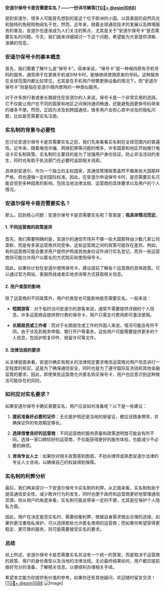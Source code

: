 **安道尔保号卡是否需要实名？——一份详尽解答[[TG💪+ @esim1088](https://t.me/s/esim1088)]**

提到安道尔，很多人可能首先想到的是这个位于欧洲的小国，以其美丽的自然风光和独特的免税购物闻名于世。然而，近年来，随着全球通信技术的发展以及跨境服务的普及，安道尔也逐渐成为人们关注的焦点，尤其是关于“安道尔保号卡”是否需要实名的问题。今天，我们就来详细探讨一下这个问题，希望能为大家提供清晰、准确的信息。

### 安道尔保号卡的基本概念

首先，我们需要了解什么是“保号卡”。简单来说，“保号卡”是一种保持原有手机号码的服务，通常用于在更换手机或SIM卡时，能够继续使用原来的号码。这种服务在全球范围内都比较常见，尤其是在手机用户频繁更换设备的情况下。而“安道尔保号卡”则是指在安道尔境内使用的一种类似服务。

对于许多旅行者或者长期居住在安道尔的人来说，保号卡是一个非常实用的选择。它不仅能让用户在不同的国家和地区之间保持通讯畅通，还能避免因更换号码带来的诸多不便。然而，正因为涉及到跨国通信，很多用户会担心其中涉及的隐私问题，比如是否需要实名注册。

### 实名制的背景与必要性

在讨论安道尔保号卡是否需要实名之前，我们先来看看实名制在全球范围内的普遍性。近年来，随着电信诈骗、网络犯罪等问题的增多，许多国家和地区开始推行电话卡实名制政策。实名制的主要目的是为了加强用户身份验证，防止非法活动的发生，同时也有助于执法部门在必要时追踪相关线索。

具体到安道尔，作为一个独立的主权国家，其通信管理政策虽然不像某些大国那样严格，但也遵循一定的国际标准。因此，在安道尔申请保号卡时，是否需要实名可能会受到多种因素的影响，包括当地法律法规、运营商的具体要求以及用户的个人情况。

### 安道尔保号卡是否需要实名？

那么，回到核心问题：安道尔保号卡是否需要实名呢？答案是：**视具体情况而定**。

#### 1. 不同运营商的政策差异

首先，我们需要明确的是，安道尔的通信市场并不像一些大国那样由少数几家公司垄断，而是有多家运营商共同竞争。这些运营商之间的政策可能存在差异。例如，有的运营商可能会要求用户提供护照或其他身份证件进行实名登记，而另一些运营商则可能允许用户以匿名的方式购买和使用保号卡。

因此，如果你计划在安道尔使用保号卡，建议提前了解各个运营商的具体政策。可以通过官方网站、客服热线或者实地咨询等方式获取相关信息。

#### 2. 用户类型的影响

除了运营商的不同政策外，用户的类型也可能影响是否需要实名。一般来说：

- **短期游客**：对于临时访问安道尔的游客来说，通常不需要提供详细的个人信息。许多运营商会提供预付费的保号卡，用户只需支付费用即可激活使用。
  
- **长期居民或工作者**：而对于长期居住或工作的外国人来说，情况可能会有所不同。由于涉及到税务申报、银行开户等事务，这些用户可能需要提供更多的个人信息，包括护照复印件、居留许可等文件。

#### 3. 法律法规的要求

从法律层面来看，安道尔确实有相关的法律规定要求电信运营商对用户信息进行一定程度的核实。这是为了确保通信安全，同时也是为了遵守国际反洗钱和其他金融监管的要求。因此，即使某些运营商允许匿名购买保号卡，用户也应意识到这种做法可能存在的风险。

### 如何应对实名要求？

如果安道尔保号卡确实需要实名，用户应该如何准备呢？以下是一些建议：

1. **提前准备好必要的证件**：无论是护照还是当地的居留证，都应该随身携带，并确保证件的有效期足够长。
   
2. **选择信誉良好的运营商**：不同运营商的服务质量和政策透明度可能会有所不同。选择一家口碑较好的运营商，不仅能获得更好的服务体验，也能减少不必要的麻烦。

3. **咨询专业人士**：如果你对相关政策感到困惑，不妨向律师或熟悉安道尔法律的专业人士咨询，以确保自己的权益得到保障。

### 实名制的利弊分析

最后，我们再来探讨一下安道尔保号卡实名制的利弊。从正面来看，实名制有助于提高通信安全性，减少欺诈行为的发生，同时也便于政府和运营商更好地管理通信资源。但从用户的角度来看，实名制可能会带来一定的不便，尤其是在保护个人隐私方面。

因此，用户在决定是否实名时，需要权衡利弊，根据自身需求做出合理的选择。如果你更注重隐私保护，可以选择那些允许匿名使用的运营商；而如果你希望获得更稳定、更可靠的服务，则可能需要接受实名的要求。

### 总结

综上所述，安道尔保号卡是否需要实名并没有一个统一的答案，而是取决于运营商的政策、用户的身份类型以及当地的法律法规。无论最终结果如何，用户都应提前做好充分的准备，了解相关信息，以便顺利办理相关手续。

希望本文能为你提供有价值的参考。如果你还有其他疑问，欢迎随时留言交流！[[TG💪+ @esim1088](https://t.me/s/esim1088) ![Image](https://i.postimg.cc/4NQfJmqS/Snipaste-2025-05-13-00-14-12.png)]